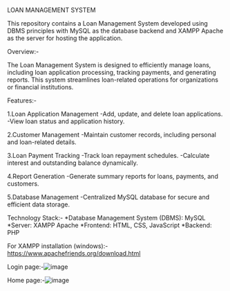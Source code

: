 LOAN MANAGEMENT SYSTEM

This repository contains a Loan Management System developed using DBMS principles with MySQL as the database backend and XAMPP Apache as the server for hosting the application.

Overview:-

The Loan Management System is designed to efficiently manage loans, including loan application processing, tracking payments, and generating reports. This system streamlines loan-related operations for organizations or financial institutions.

Features:-

1.Loan Application Management
-Add, update, and delete loan applications.
-View loan status and application history.

2.Customer Management
-Maintain customer records, including personal and loan-related details.

3.Loan Payment Tracking
-Track loan repayment schedules.
-Calculate interest and outstanding balance dynamically.

4.Report Generation
-Generate summary reports for loans, payments, and customers.

5.Database Management
-Centralized MySQL database for secure and efficient data storage.

Technology Stack:-
*Database Management System (DBMS): MySQL
*Server: XAMPP Apache
*Frontend: HTML, CSS, JavaScript
*Backend: PHP

For XAMPP installation (windows):-https://www.apachefriends.org/download.html


Login page:-![image](https://github.com/user-attachments/assets/7cabbd62-86c2-4374-b0c1-b72abcd412b8)

Home page:-![image](https://github.com/user-attachments/assets/6359c619-70d4-4301-bd4f-da83b68646d9)


